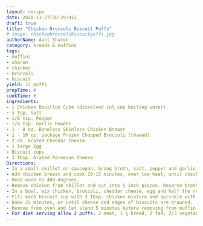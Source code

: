 ```yaml
--- 
layout: recipe 
date: 2020-11-27T20:29:41Z 
draft: true 
title: "Chicken Broccoli Biscuit Puffs" 
# image: chickenbroccolibiscuitpuffs.jpg 
authorName: Aunt Sharon 
category: breads & muffins 
tags: 
- muffins 
- sharon 
- chicken 
- broccoli 
- biscuit 
yield: 12 puffs 
prepTime: # 
cookTime: # 
ingredients: 
- 1 Chicken Bouillon Cube (dissolved in½ cup boiling water) 
- ¼ tsp. Salt 
- 1/8 tsp. Pepper 
- 1/8 tsp. Garlic Powder 
- 1 - 8 oz. Boneless Skinless Chicken Breast 
- 1 - 10 oz. package Frozen Chopped Broccoli (thawed) 
- 2 oz. Grated Cheddar Cheese 
- 1 large Egg 
- Biscuit cups 
- 3 Tbsp. Grated Parmesan Cheese 
Directions: 
- In a small skillet or saucepan, bring broth, salt, pepper and garlic powder to a simmer. 
- Add chicken breast and cook 10-15 minutes, over low heat, until chicken is no longer pink in the center ( do not overcook or chicken will be dry). 
- Heat oven to 400-degrees. 
- Remove chicken from skillet and cut into ¼ inch pieces. Reserve broth. 
- In a bowl, mix chicken, broccoli, cheddar cheese, egg and half the reserved broth. 
- Fill each biscuit cup with 3 Tbsp. chicken mixture and sprinkle with ¾ tsp. Parmesan cheese. 
- Bake 25 minutes, or until cheese and edges of biscuits are browned. 
- Remove from oven and let stand 5 minutes before removing from muffin cups. 
- For diet serving allow 2 puffs: 2 meat, 1 ½ bread, 2 fad, 2/3 vegetable. 322 calories, 18 grams protein, 16 grams fat, 26 grams carbohydrates. 
---
```

